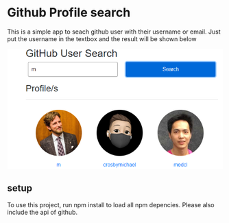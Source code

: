 # Github Profile search
This is a simple app to seach github user with their username or email. Just put the username in the textbox and the result will be shown below
<p> <img src="./public/promo.png" ></img> </p>

## setup
To use this project, run npm install to load all npm depencies. Please also include the api of github.
